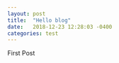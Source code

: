 ```yaml
---
layout: post
title:  "Hello blog"
date:   2018-12-23 12:28:03 -0400
categories: test
---
```


First Post